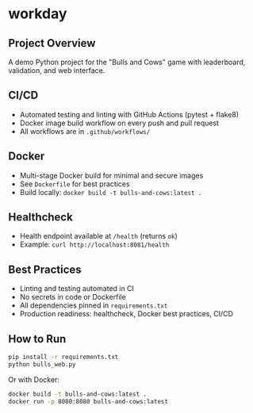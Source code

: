 # workday

## Project Overview

A demo Python project for the "Bulls and Cows" game with leaderboard, validation, and web interface.

## CI/CD

- Automated testing and linting with GitHub Actions (pytest + flake8)
- Docker image build workflow on every push and pull request
- All workflows are in `.github/workflows/`

## Docker

- Multi-stage Docker build for minimal and secure images
- See `Dockerfile` for best practices
- Build locally: `docker build -t bulls-and-cows:latest .`

## Healthcheck

- Health endpoint available at `/health` (returns `ok`)
- Example: `curl http://localhost:8081/health`

## Best Practices

- Linting and testing automated in CI
- No secrets in code or Dockerfile
- All dependencies pinned in `requirements.txt`
- Production readiness: healthcheck, Docker best practices, CI/CD

## How to Run

```bash
pip install -r requirements.txt
python bulls_web.py
```

Or with Docker:

```bash
docker build -t bulls-and-cows:latest .
docker run -p 8080:8080 bulls-and-cows:latest
```